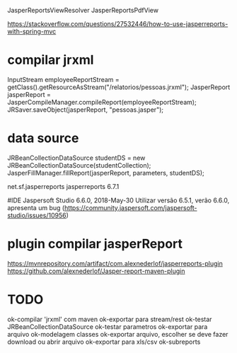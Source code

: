 JasperReportsViewResolver 
JasperReportsPdfView

https://stackoverflow.com/questions/27532446/how-to-use-jasperreports-with-spring-mvc

# compilar jrxml
InputStream employeeReportStream = getClass().getResourceAsStream("/relatorios/pessoas.jrxml");
JasperReport jasperReport = JasperCompileManager.compileReport(employeeReportStream);
JRSaver.saveObject(jasperReport, "pessoas.jasper");

# data source
JRBeanCollectionDataSource studentDS = new JRBeanCollectionDataSource(studentCollection);
JasperFillManager.fillReport(jasperReport, parameters, studentDS);

<!-- https://mvnrepository.com/artifact/net.sf.jasperreports/jasperreports -->
<dependency>
    <groupId>net.sf.jasperreports</groupId>
    <artifactId>jasperreports</artifactId>
    <version>6.7.1</version>
</dependency>

#IDE
Jaspersoft Studio 6.6.0, 2018-May-30
Utilizar versão 6.5.1, verão 6.6.0, apresenta um bug (https://community.jaspersoft.com/jaspersoft-studio/issues/10956)

# plugin compilar jasperReport
https://mvnrepository.com/artifact/com.alexnederlof/jasperreports-plugin
https://github.com/alexnederlof/Jasper-report-maven-plugin

# TODO
ok-compilar 'jrxml' com maven
ok-exportar para stream/rest
ok-testar JRBeanCollectionDataSource
ok-testar parametros
ok-exportar para arquivo
ok-modelagem classes
ok-exportar arquivo, escolher se deve fazer download ou abrir arquivo
ok-exportar para xls/csv
ok-subreports

